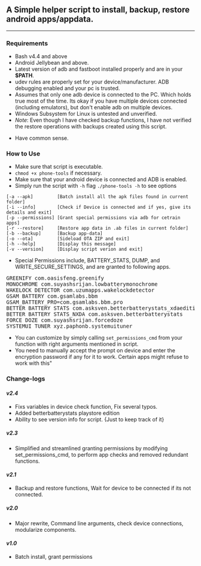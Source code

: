## A Simple helper script to install, backup, restore android apps/appdata.
---
### Requirements
* Bash v4.4 and above
* Android Jellybean and above.
* Latest version of adb and fastboot installed properly and are in your **$PATH**.
* udev rules are properly set for your device/manufacturer.
ADB debugging enabled and your pc is trusted.
* Assumes that only one adb device is connected to the PC. Which holds true most of the time.
Its okay if you have multiple devices connected (including emulators),
but don't enable adb on multiple devices.
* Windows Subsystem for Linux is untested and unverified.
* *Note*:  Even though I have checked backup functions,
I have not verified the restore operations with backups created using this script.
- Have common sense.

### How to Use
* Make sure that script is executable.
* `chmod +x phone-tools` if necessary.
*  Make sure that your android device is connected and ADB is enabled.
* Simply run the script with `-h` flag `./phone-tools -h` to see options


 ```
 [-a --apk]         [Batch install all the apk files found in current folder]
 [-i --info]        [Check if Device is connected and if yes, give its details and exit]
 [-p --permissions] [Grant special permissions via adb for cetrain apps]
 [-r --restore]     [Restore app data in .ab files in current folder]
 [-b --backup]      [Backup app-data]
 [-o --ota]         [Sideload OTA ZIP and exit]
 [-h --help]        [Display this message]
 [-v --version]     [Display script verion and exit]
 ```
* Special Permissions include, BATTERY_STATS, DUMP, and WRITE_SECURE_SETTINGS, and are granted to following apps.
<pre>
GREENIFY com.oasisfeng.greenify
MONOCHROME com.suyashsrijan.lowbatterymonochrome
WAKELOCK DETECTOR com.uzumapps.wakelockdetector
GSAM BATTERY com.gsamlabs.bbm
GSAM_BATTERY_PRO=com.gsamlabs.bbm.pro
BETTER BATTERY STATS com.asksven.betterbatterystats_xdaedition
BETTER BATTERY STATS_NXDA com.asksven.betterbatterystats
FORCE DOZE com.suyashsrijan.forcedoze
SYSTEMUI TUNER xyz.paphonb.systemuituner</pre>
* You can customize by simply calling `set_permissions_cmd` from your function with right arguments mentioned in script.
* You need to manually accept the prompt on device and enter the encryption password if any for it to work. Certain apps might refuse to work with this"

### Change-logs

#### _v2.4_      
- Fixs  variables in device check function, Fix several typos.
- Added betterbatterystats playstore edition
- Ability to see version info for script. {Just to keep track of it}

##### _v2.3_      
- Simplified and streamlined granting permissions by modifying set_permissions_cmd,
to perform app checks and removed redundant functions.

#### _v2.1_      
- Backup and restore functions, Wait for device to be connected if its not connected.

##### _v2.0_     
- Major rewrite, Command line arguments, check device connections, modularize components.

#### _v1.0_      
- Batch install, grant permissions
